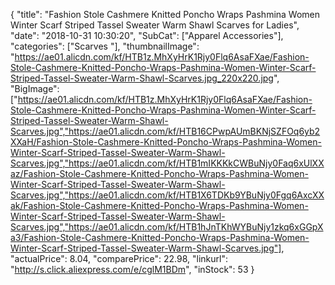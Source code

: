 {
	"title": "Fashion Stole Cashmere Knitted Poncho Wraps Pashmina Women Winter Scarf Striped Tassel Sweater Warm Shawl Scarves for Ladies",
	"date": "2018-10-31 10:30:20",
	"SubCat": ["Apparel Accessories"],
	"categories": ["Scarves "],
	"thumbnailImage": "https://ae01.alicdn.com/kf/HTB1z.MhXyHrK1Rjy0Flq6AsaFXae/Fashion-Stole-Cashmere-Knitted-Poncho-Wraps-Pashmina-Women-Winter-Scarf-Striped-Tassel-Sweater-Warm-Shawl-Scarves.jpg_220x220.jpg",
	"BigImage": ["https://ae01.alicdn.com/kf/HTB1z.MhXyHrK1Rjy0Flq6AsaFXae/Fashion-Stole-Cashmere-Knitted-Poncho-Wraps-Pashmina-Women-Winter-Scarf-Striped-Tassel-Sweater-Warm-Shawl-Scarves.jpg","https://ae01.alicdn.com/kf/HTB16CPwpAUmBKNjSZFOq6yb2XXaH/Fashion-Stole-Cashmere-Knitted-Poncho-Wraps-Pashmina-Women-Winter-Scarf-Striped-Tassel-Sweater-Warm-Shawl-Scarves.jpg","https://ae01.alicdn.com/kf/HTB1mIKKKkCWBuNjy0Faq6xUlXXaz/Fashion-Stole-Cashmere-Knitted-Poncho-Wraps-Pashmina-Women-Winter-Scarf-Striped-Tassel-Sweater-Warm-Shawl-Scarves.jpg","https://ae01.alicdn.com/kf/HTB1X6TDKb9YBuNjy0Fgq6AxcXXak/Fashion-Stole-Cashmere-Knitted-Poncho-Wraps-Pashmina-Women-Winter-Scarf-Striped-Tassel-Sweater-Warm-Shawl-Scarves.jpg","https://ae01.alicdn.com/kf/HTB1hJnTKhWYBuNjy1zkq6xGGpXa3/Fashion-Stole-Cashmere-Knitted-Poncho-Wraps-Pashmina-Women-Winter-Scarf-Striped-Tassel-Sweater-Warm-Shawl-Scarves.jpg"],
	"actualPrice": 8.04,
	"comparePrice": 22.98,
	"linkurl": "http://s.click.aliexpress.com/e/cglM1BDm",
	"inStock": 53
}
